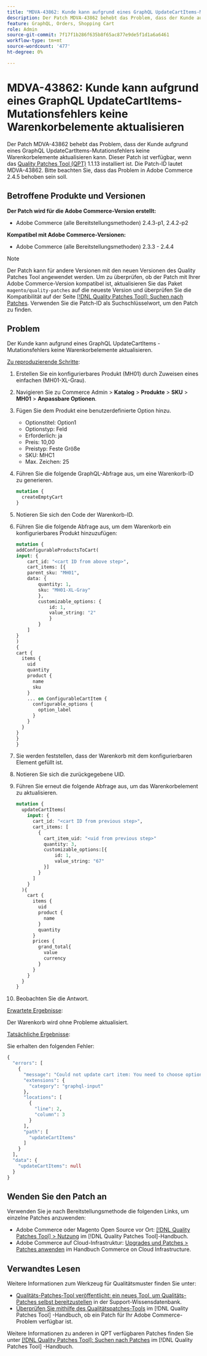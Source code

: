 ```yaml
---
title: "MDVA-43862: Kunde kann aufgrund eines GraphQL UpdateCartItems-Mutationsfehlers keine Warenkorbelemente aktualisieren."
description: Der Patch MDVA-43862 behebt das Problem, dass der Kunde aufgrund eines GraphQL UpdateCartItems-Mutationsfehlers keine Warenkorbelemente aktualisieren kann. Dieser Patch ist verfügbar, wenn das [Quality Patches Tool (QPT)](https://experienceleague.adobe.com/en/docs/commerce-knowledge-base/kb/announcements/commerce-announcements/magento-quality-patches-released-new-tool-to-self-serve-quality-patches) 1.1.13 installiert ist. Die Patch-ID lautet MDVA-43862. Bitte beachten Sie, dass das Problem in Adobe Commerce 2.4.5 behoben sein soll.
feature: GraphQL, Orders, Shopping Cart
role: Admin
source-git-commit: 7f17f1b286f635b8f65ac877e9de5f1d1a6a6461
workflow-type: tm+mt
source-wordcount: '477'
ht-degree: 0%

---
```


# MDVA-43862: Kunde kann aufgrund eines GraphQL UpdateCartItems-Mutationsfehlers keine Warenkorbelemente aktualisieren

Der Patch MDVA-43862 behebt das Problem, dass der Kunde aufgrund eines GraphQL UpdateCartItems-Mutationsfehlers keine Warenkorbelemente aktualisieren kann. Dieser Patch ist verfügbar, wenn das [Quality Patches Tool (QPT)](https://experienceleague.adobe.com/en/docs/commerce-knowledge-base/kb/announcements/commerce-announcements/magento-quality-patches-released-new-tool-to-self-serve-quality-patches) 1.1.13 installiert ist. Die Patch-ID lautet MDVA-43862. Bitte beachten Sie, dass das Problem in Adobe Commerce 2.4.5 behoben sein soll.

## Betroffene Produkte und Versionen

**Der Patch wird für die Adobe Commerce-Version erstellt:**

* Adobe Commerce (alle Bereitstellungsmethoden) 2.4.3-p1, 2.4.2-p2

**Kompatibel mit Adobe Commerce-Versionen:**

* Adobe Commerce (alle Bereitstellungsmethoden) 2.3.3 - 2.4.4

>[!NOTE]
>
>Der Patch kann für andere Versionen mit den neuen Versionen des Quality Patches Tool angewendet werden. Um zu überprüfen, ob der Patch mit Ihrer Adobe Commerce-Version kompatibel ist, aktualisieren Sie das Paket `magento/quality-patches` auf die neueste Version und überprüfen Sie die Kompatibilität auf der Seite [[!DNL Quality Patches Tool]: Suchen nach Patches](https://experienceleague.adobe.com/en/docs/commerce-knowledge-base/kb/announcements/commerce-announcements/magento-quality-patches-released-new-tool-to-self-serve-quality-patches). Verwenden Sie die Patch-ID als Suchschlüsselwort, um den Patch zu finden.

## Problem

Der Kunde kann aufgrund eines GraphQL UpdateCartItems -Mutationsfehlers keine Warenkorbelemente aktualisieren.

<u>Zu reproduzierende Schritte</u>:

1. Erstellen Sie ein konfigurierbares Produkt (MH01) durch Zuweisen eines einfachen (MH01-XL-Grau).
1. Navigieren Sie zu Commerce Admin > **Katalog** > **Produkte** > **SKU** > **MH01** > **Anpassbare Optionen**.
1. Fügen Sie dem Produkt eine benutzerdefinierte Option hinzu.
   * Optionstitel: Option1
   * Optionstyp: Feld
   * Erforderlich: ja
   * Preis: 10,00
   * Preistyp: Feste Größe
   * SKU: MHC1
   * Max. Zeichen: 25
1. Führen Sie die folgende GraphQL-Abfrage aus, um eine Warenkorb-ID zu generieren.

   ```GraphQL
   mutation {
     createEmptyCart
   }
   ```

1. Notieren Sie sich den Code der Warenkorb-ID.
1. Führen Sie die folgende Abfrage aus, um dem Warenkorb ein konfigurierbares Produkt hinzuzufügen:

   ```GraphQL
   mutation {
   addConfigurableProductsToCart(
   input: {
       cart_id: "<cart ID from above step>",
       cart_items: [{
       parent_sku: "MH01",
       data: {
           quantity: 1,
           sku: "MH01-XL-Gray"
           },
           customizable_options: {
               id: 1,
               value_string: "2"
               }
           }
       ]
   }
   )
   {
   cart {
     items {
       uid
       quantity
       product {
         name
         sku
       }
       ... on ConfigurableCartItem {
         configurable_options {
           option_label
         }
       }
     }
   }
   }
   }
   ```

1. Sie werden feststellen, dass der Warenkorb mit dem konfigurierbaren Element gefüllt ist.
1. Notieren Sie sich die zurückgegebene UID.
1. Führen Sie erneut die folgende Abfrage aus, um das Warenkorbelement zu aktualisieren.

   ```GraphQL
   mutation {
     updateCartItems(
       input: {
         cart_id: "<cart ID from previous step>",
         cart_items: [
           {
             cart_item_uid: "<uid from previous step>"
             quantity: 3,
             customizable_options:[{
                 id: 1,
                 value_string: "67"
             }]
           }
         ]
       }
     ){
       cart {
         items {
           uid
           product {
             name
           }
           quantity
         }
         prices {
           grand_total{
             value
             currency
           }
         }
       }
     }
   }
   ```

1. Beobachten Sie die Antwort.

<u>Erwartete Ergebnisse</u>:

Der Warenkorb wird ohne Probleme aktualisiert.

<u>Tatsächliche Ergebnisse</u>:

Sie erhalten den folgenden Fehler:

```GraphQL
{
  "errors": [
    {
      "message": "Could not update cart item: You need to choose options for your item.",
      "extensions": {
        "category": "graphql-input"
      },
      "locations": [
        {
          "line": 2,
          "column": 3
        }
      ],
      "path": [
        "updateCartItems"
      ]
    }
  ],
  "data": {
    "updateCartItems": null
  }
}
```

## Wenden Sie den Patch an

Verwenden Sie je nach Bereitstellungsmethode die folgenden Links, um einzelne Patches anzuwenden:

* Adobe Commerce oder Magento Open Source vor Ort: [[!DNL Quality Patches Tool] > Nutzung](/help/tools/quality-patches-tool/usage.md) im [!DNL Quality Patches Tool]-Handbuch.
* Adobe Commerce auf Cloud-Infrastruktur: [Upgrades und Patches > Patches anwenden](https://experienceleague.adobe.com/docs/commerce-cloud-service/user-guide/develop/upgrade/apply-patches.html) im Handbuch Commerce on Cloud Infrastructure.

## Verwandtes Lesen

Weitere Informationen zum Werkzeug für Qualitätsmuster finden Sie unter:

* [Qualitäts-Patches-Tool veröffentlicht: ein neues Tool, um Qualitäts-Patches selbst bereitzustellen](https://experienceleague.adobe.com/en/docs/commerce-knowledge-base/kb/announcements/commerce-announcements/magento-quality-patches-released-new-tool-to-self-serve-quality-patches) in der Support-Wissensdatenbank.
* [Überprüfen Sie mithilfe des Qualitätspatches-Tools](/help/tools/quality-patches-tool/patches-available-in-qpt/check-patch-for-magento-issue-with-magento-quality-patches.md) im [!DNL Quality Patches Tool] -Handbuch, ob ein Patch für Ihr Adobe Commerce-Problem verfügbar ist.

Weitere Informationen zu anderen in QPT verfügbaren Patches finden Sie unter [[!DNL Quality Patches Tool]: Suchen nach Patches](https://experienceleague.adobe.com/tools/commerce-quality-patches/index.html) im [!DNL Quality Patches Tool] -Handbuch.
